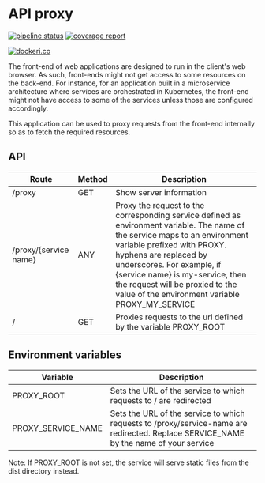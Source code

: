 # API proxy

[![pipeline status](https://gitlab.com/moreillon_ci/api_proxy/badges/master/pipeline.svg)](https://gitlab.com/moreillon_ci/api_proxy)
[![coverage report](https://gitlab.com/moreillon_ci/api_proxy/badges/master/coverage.svg)](https://gitlab.com/moreillon_ci/api_proxy)

[![dockeri.co](https://dockeri.co/image/moreillon/api-proxy)](https://hub.docker.com/r/moreillon/api-proxy)

The front-end of web applications are designed to run in the client's web browser. As such, front-ends might not get access to some resources on the back-end. For instance, for an application built in a microservice architecture where services are orchestrated in Kubernetes, the front-end might not have access to some of the services unless those are configured accordingly.

This application can be used to proxy requests from the front-end internally so as to fetch the required resources.


## API

| Route | Method | Description |
| --- | --- | --- |
| /proxy | GET | Show server information |
| /proxy/{service name} | ANY | Proxy the request to the corresponding service defined as environment variable. The name of the service maps to an environment variable prefixed with PROXY. hyphens are replaced by underscores. For example, if {service name} is my-service, then the request will be proxied to the value of the environment variable PROXY_MY_SERVICE |
| / | GET | Proxies requests to the url defined by the variable PROXY_ROOT |

## Environment variables

| Variable |  Description |
| --- | --- |
| PROXY_ROOT | Sets the URL of the service to which requests to / are redirected |
| PROXY_SERVICE_NAME | Sets the URL of the service to which requests to /proxy/service-name are redirected. Replace SERVICE_NAME by the name of your service |

Note: If PROXY_ROOT is not set, the service will serve static files from the dist directory instead.